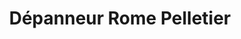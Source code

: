 ---
title: "Dépanneur Rome Pelletier"
url: /brossard/depanneur-rome-pelletier/
shop: Lebensmittel
---